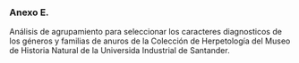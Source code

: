 ### Anexo E.

Análisis de agrupamiento para seleccionar los caracteres diagnosticos de los géneros y familias de anuros de la Colección de Herpetología del Museo de Historia Natural de la Universida Industrial de Santander.
